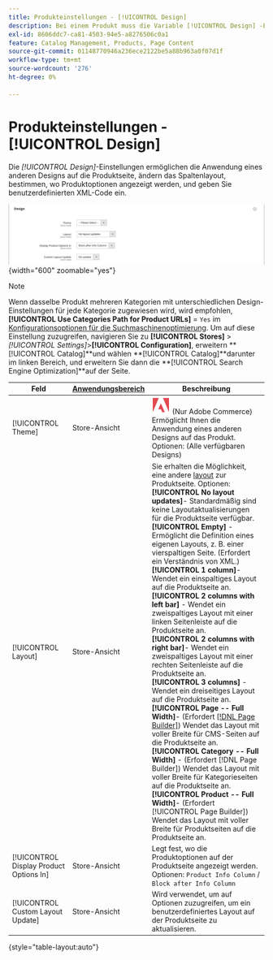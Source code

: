 ```yaml
---
title: Produkteinstellungen - [!UICONTROL Design]
description: Bei einem Produkt muss die Variable [!UICONTROL Design] -Einstellungen können Sie ein anderes Design auf eine Produktseite anwenden und das Layout ändern.
exl-id: 8606ddc7-ca81-4503-94e5-a8276506c0a1
feature: Catalog Management, Products, Page Content
source-git-commit: 01148770946a236ece2122be5a88b963a0f07d1f
workflow-type: tm+mt
source-wordcount: '276'
ht-degree: 0%

---
```


# Produkteinstellungen - [!UICONTROL Design]

Die _[!UICONTROL Design]_-Einstellungen ermöglichen die Anwendung eines anderen Designs auf die Produktseite, ändern das Spaltenlayout, bestimmen, wo Produktoptionen angezeigt werden, und geben Sie benutzerdefinierten XML-Code ein.

![Design](./assets/product-design-ee.png){width="600" zoomable="yes"}

>[!NOTE]
>
>Wenn dasselbe Produkt mehreren Kategorien mit unterschiedlichen Design-Einstellungen für jede Kategorie zugewiesen wird, wird empfohlen, **[!UICONTROL Use Categories Path for Product URLs]** = `Yes` im [Konfigurationsoptionen für die Suchmaschinenoptimierung](../configuration-reference/catalog/catalog.md#search-engine-optimization). Um auf diese Einstellung zuzugreifen, navigieren Sie zu  **[!UICONTROL Stores]** > _[!UICONTROL Settings]_>**[!UICONTROL Configuration]**, erweitern **[!UICONTROL Catalog]**und wählen **[!UICONTROL Catalog]**darunter im linken Bereich, und erweitern Sie dann die **[!UICONTROL Search Engine Optimization]**auf der Seite.

| Feld | [Anwendungsbereich](../getting-started/websites-stores-views.md#scope-settings) | Beschreibung |
|---|---|----|
| [!UICONTROL Theme] | Store-Ansicht | ![Adobe Commerce](../assets/adobe-logo.svg) (Nur Adobe Commerce) Ermöglicht Ihnen die Anwendung eines anderen Designs auf das Produkt. Optionen: (Alle verfügbaren Designs) |
| [!UICONTROL Layout] | Store-Ansicht | Sie erhalten die Möglichkeit, eine andere [layout](../content-design/page-layout.md) zur Produktseite. Optionen: <br/>**[!UICONTROL No layout updates]**- Standardmäßig sind keine Layoutaktualisierungen für die Produktseite verfügbar.<br/>**[!UICONTROL Empty]** - Ermöglicht die Definition eines eigenen Layouts, z. B. einer vierspaltigen Seite. (Erfordert ein Verständnis von XML.) <br/>**[!UICONTROL 1 column]**- Wendet ein einspaltiges Layout auf die Produktseite an.<br/>**[!UICONTROL 2 columns with left bar]** - Wendet ein zweispaltiges Layout mit einer linken Seitenleiste auf die Produktseite an. <br/>**[!UICONTROL 2 columns with right bar]**- Wendet ein zweispaltiges Layout mit einer rechten Seitenleiste auf die Produktseite an.<br/>**[!UICONTROL 3 columns]** - Wendet ein dreiseitiges Layout auf die Produktseite an. <br/>**[!UICONTROL Page -- Full Width]**- (Erfordert [[!DNL Page Builder]](../page-builder/introduction.md)) Wendet das Layout mit voller Breite für CMS-Seiten auf die Produktseite an.<br/>**[!UICONTROL Category -- Full Width]** - (Erfordert [!DNL Page Builder]) Wendet das Layout mit voller Breite für Kategorieseiten auf die Produktseite an. <br/>**[!UICONTROL Product -- Full Width]**- (Erfordert [!UICONTROL Page Builder]) Wendet das Layout mit voller Breite für Produktseiten auf die Produktseite an. |
| [!UICONTROL Display Product Options In] | Store-Ansicht | Legt fest, wo die Produktoptionen auf der Produktseite angezeigt werden. Optionen: `Product Info Column` / `Block after Info Column` |
| [!UICONTROL Custom Layout Update] | Store-Ansicht | Wird verwendet, um auf Optionen zuzugreifen, um ein benutzerdefiniertes Layout auf der Produktseite zu aktualisieren. |

{style="table-layout:auto"}

